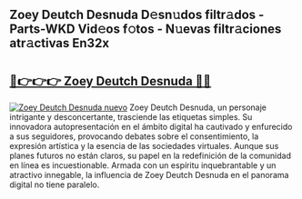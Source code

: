## Zoey Deutch Desnuda D𝚎sn𝚞dos filtr𝚊dos - Parts-WKD Vid𝚎os f𝚘tos - N𝚞evas filtr𝚊ciones atr𝚊ctivas En32x

# <h2><a href="http://mb0gu8.tromn.icu/?c=Zoey+Deutch+Desnuda">🔗👉👉👉 Zoey Deutch Desnuda 🔗🔗</a></h2>

[![Zoey Deutch Desnuda nuevo](https://i.imgur.com/pEAQMta.gif)](http://mb0gu8.tromn.icu/?c=Zoey+Deutch+Desnuda)
Zoey Deutch Desnuda, un personaje intrigante y desconcertante, trasciende las etiquetas simples. Su innovadora autopresentación en el ámbito digital ha cautivado y enfurecido a sus seguidores, provocando debates sobre el consentimiento, la expresión artística y la esencia de las sociedades virtuales. Aunque sus planes futuros no están claros, su papel en la redefinición de la comunidad en línea es incuestionable. Armada con un espíritu inquebrantable y un atractivo innegable, la influencia de Zoey Deutch Desnuda en el panorama digital no tiene paralelo.
